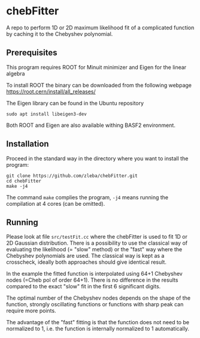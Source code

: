 # chebFitter
A repo to perform 1D or 2D maximum likelihood fit of a complicated function by caching it to the Chebyshev polynomial.

## Prerequisites
This program requires ROOT for Minuit minimizer and Eigen for the linear algebra

To install ROOT the binary can be downloaded from the following webpage
https://root.cern/install/all_releases/

The Eigen library can be found in the Ubuntu repository 
```
sudo apt install libeigen3-dev
```

Both ROOT and Eigen are also available withing BASF2 environment.

## Installation
Proceed in the standard way in the directory where you want to install the program:
```
git clone https://github.com/zleba/chebFitter.git
cd chebFitter
make -j4
```

The command `make` complies the program, `-j4` means running the compilation at 4 cores (can be omitted).

## Running

Please look at file `src/testFit.cc` where the chebFitter is used to fit 1D or 2D Gaussian distribution.
There is a possibility to use the classical way of evaluating the likelihood (= "slow" method) or the "fast" way where the Chebyshev polynomials are used.
The classical way is kept as a crosscheck, ideally both approaches should give identical result.

In the example the fitted function is interpolated using 64+1 Chebyshev nodes (=Cheb pol of order 64+1).
There is no difference in the results compared to the exact "slow" fit in the first 6 significant digits.


The optimal number of the Chebyshev nodes depends on the shape of the function, strongly oscillating functions or functions with sharp peak can require more points.


The advantage of the "fast" fitting is that the function does not need to be normalized to 1, i.e. the function is internally normalized to 1 automatically.
